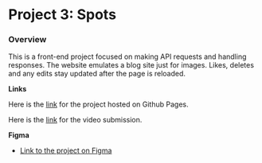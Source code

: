 # Project 3: Spots

### Overview  

This is a front-end project focused on making API requests and handling responses. The website emulates a blog site just for images. Likes, deletes and any edits stay updated after the page is reloaded.
  
**Links**

Here is the [link](https://cstras.github.io/se_project_spots/) for the project hosted on Github Pages.

Here is the [link](https://drive.google.com/file/d/10UWIstU7s-RceqQXTfH5SF6VsEjV3GG_/view?usp=sharing) for the video submission.

  
**Figma**  
  
* [Link to the project on Figma](https://www.figma.com/file/BBNm2bC3lj8QQMHlnqRsga/Sprint-3-Project-%E2%80%94-Spots?type=design&node-id=2%3A60&mode=design&t=afgNFybdorZO6cQo-1)

